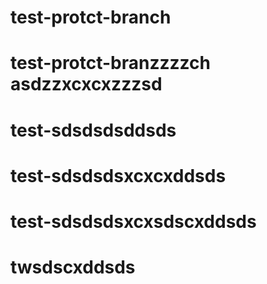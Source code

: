 # test-protct-branch
# test-protct-branzzzzch asdzzxcxcxzzzsd
# test-sdsdsdsddsds
# test-sdsdsdsxcxcxddsds
# test-sdsdsdsxcxsdscxddsds
# twsdscxddsds
